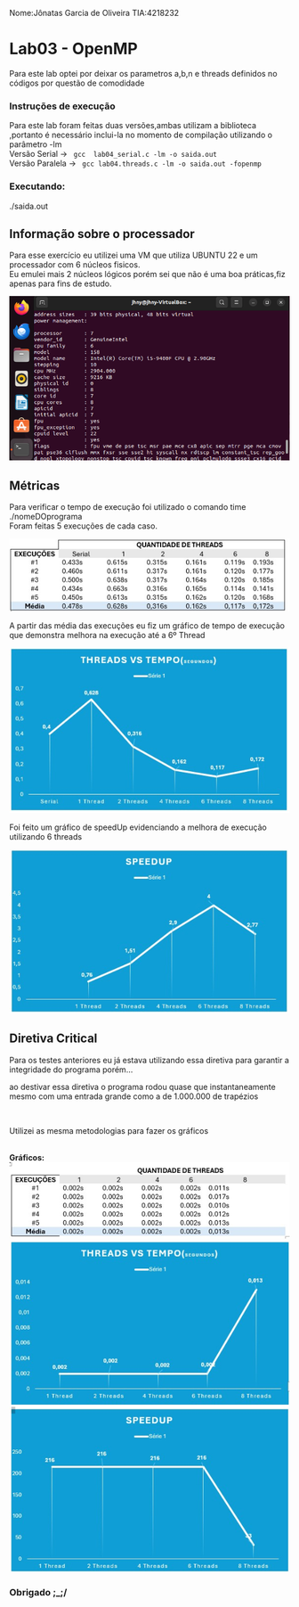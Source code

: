Nome:Jônatas Garcia de Oliveira TIA:4218232
# Lab03 - OpenMP
  Para este lab optei por deixar os parametros a,b,n e threads definidos no códigos por questão de comodidade
### Instruções de execução
<p>
   Para este lab foram feitas duas versões,ambas utilizam a biblioteca <math.h>,portanto é necessário inclui-la no momento de compilação utilizando o parâmetro -lm<br>
   Versão Serial -> <code> gcc  lab04_serial.c -lm -o saida.out </code> <br>
   Versão Paralela -> <code> gcc lab04.threads.c -lm -o saida.out -fopenmp </code>
</p>

### Executando:
  ./saida.out

## Informação sobre o processador
   <p>Para esse exercício eu utilizei uma VM que utiliza UBUNTU 22 e um processador com 6 núcleos fisicos.<br>
   Eu emulei mais 2 núcleos lógicos porém sei que não é uma boa práticas,fiz apenas para fins de estudo.</p>
   <img src ="https://github.com/Jonatas-G-Oliveira/ComputacaoParelela/blob/main/lab03Threads/imagens/info_cpu.png">
   

## Métricas
  <p>
      Para verificar o tempo de execução foi utilizado o comando time ./nomeDOprograma<br>
      Foram feitas 5 execuções de cada caso.
  </p>
  <img src ="https://github.com/Jonatas-G-Oliveira/ComputacaoParelela/blob/main/lab04OpenMp/imagens/execucao.jpg">
  <p>A partir das média das execuções eu fiz um gráfico de tempo de execução que demonstra melhora na execução até a 6º Thread</p>
  <img src ="https://github.com/Jonatas-G-Oliveira/ComputacaoParelela/blob/main/lab04OpenMp/imagens/tempo_threads.jpg">
  <p>Foi feito um gráfico de speedUp evidenciando a melhora de execução utilizando 6 threads</p>
  <img src ="https://github.com/Jonatas-G-Oliveira/ComputacaoParelela/blob/main/lab04OpenMp/imagens/speedUp.jpg">


## Diretiva Critical
  <p>Para os testes anteriores eu já estava utilizando essa diretiva para garantir a integridade do programa porém...</p>
  <p>ao destivar essa diretiva o programa rodou quase que instantaneamente mesmo com uma entrada grande como a de 1.000.000 de trapézios<p><br>
  <p>Utilizei as mesma metodologias para fazer os gráficos</p><br>
  <strong>Gráficos: </strong><br>
  <img src = "https://github.com/Jonatas-G-Oliveira/ComputacaoParelela/blob/main/lab04OpenMp/imagens/execucao_diretiva.jpg">
  <img src = "https://github.com/Jonatas-G-Oliveira/ComputacaoParelela/blob/main/lab04OpenMp/imagens/tempo_threads_diretiva.jpg">
  <img src = "https://github.com/Jonatas-G-Oliveira/ComputacaoParelela/blob/main/lab04OpenMp/imagens/speedUp_diretivas.jpg">
  
### Obrigado ;_;/



